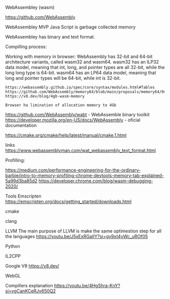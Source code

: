 WebAssembley (wasm)

https://github.com/WebAssembly


WebAssembley MVP
	Java Script is garbage collected memory

WebAssembley has binary and text format.

Compilling process:

Working with memory in browser:
	WebAssembly has 32-bit and 64-bit architecture variants, called wasm32 and wasm64. wasm32 has an ILP32 data model, meaning that int, long, and pointer types are all 32-bit, while the long long type is 64-bit. wasm64 has an LP64 data model, meaning that long and pointer types will be 64-bit, while int is 32-bit.

	https://webassembly.github.io/spec/core/syntax/modules.html#Tables
	https://github.com/WebAssembly/memory64/blob/main/proposals/memory64/Overview.md
	https://v8.dev/blog/4gb-wasm-memory

	Browser ha limination of allocation memory to 4Gb





https://github.com/WebAssembly/wabt - WebAssemble binary toolkit
https://developer.mozilla.org/en-US/docs/WebAssembly - oficial documentation

https://cmake.org/cmake/help/latest/manual/cmake.1.html

links
https://www.webassemblyman.com/wat_webassembly_text_format.html




Profilling:

https://medium.com/performance-engineering-for-the-ordinary-barbie/intro-to-memory-profiling-chrome-devtools-memory-tab-explained-5a99d3ba85d2
https://developer.chrome.com/blog/wasm-debugging-2020/

Tools
Emscripten
	https://emscripten.org/docs/getting_started/downloads.html

cmake 

clang

LLVM
	The main purpose of LLVM is make the same optimestion step for all the languages
	https://youtu.be/J5xExRGaIIY?si=gy9xt4yWc_uROf05

Python


IL2CPP

Google V8
	https://v8.dev/

WebGL	

Compillers explanation
	https://youtu.be/4HgShra-KnY?si=vgCanKCeRJv650Q2